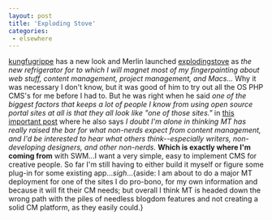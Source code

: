 ```yaml
---
layout: post
title: 'Exploding Stove'
categories:
 - elsewhere
---
```


<a href="http://www.kungfugrippe.com/">kungfugrippe</a> has a new look and Merlin launched <a href="http://www.explodingstove.com/">explodingstove</a> as <em>the new refrigerator for to which I will magnet most of my fingerpainting about web stuff, content management, project management, and Macs...</em> Why it was necessary I don't know, but it was good of him to try out all the OS PHP CMS's for me before I had to. But he was right when he said <em>one of the biggest factors that keeps a lot of people I know from using open source portal sites at all is that they all look like "one of those sites."</em> in <a href="http://www.kungfugrippe.com/archives/2003/01/28/index.php#001972">this important post</a> where he also says <em>I doubt I'm alone in thinking MT has really raised the bar for what non-nerds expect from content management, and I'd be interested to hear what others think--especially writers, non-developing designers, and other non-nerds.</em> <b>Which is exactly where I'm coming from</b> with SWM...I want a very simple, easy to implement CMS for creative people. So far I'm still having to either build it myself or figure some plug-in for some existing app...*sigh*...{aside: I am about to do a major MT deployment for one of the sites I do pro-bono, for my own information and because it will fit their CM needs; but overall I think MT is headed down the wrong path with the piles of needless blogdom features and not creating a solid CM platform, as they easily could.}

